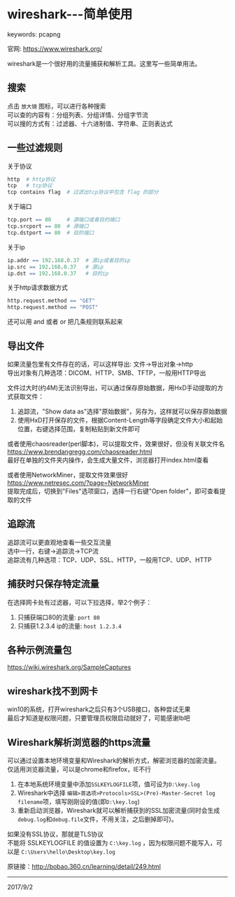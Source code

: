# wireshark---简单使用

keywords: pcapng  

官网: https://www.wireshark.org/  

wireshark是一个很好用的流量捕获和解析工具。这里写一些简单用法。  


## 搜索
点击 `放大镜` 图标，可以进行各种搜索  
可以查的内容有：分组列表、分组详情、分组字节流  
可以搜的方式有：过滤器、十六进制值、字符串、正则表达式  


## 一些过滤规则
关于协议  
```r
http  # http协议
tcp   # tcp协议
tcp contains flag  # 过滤出tcp协议中包含 flag 的部分
```

关于端口  
```r
tcp.port == 80     # 源端口或者目的端口
tcp.srcport == 80  # 源端口
tcp.dstport == 80  # 目的端口
```

关于ip  
```r
ip.addr == 192.168.0.37  # 源ip或者目的ip
ip.src == 192.168.0.37   # 源ip
ip.dst == 192.168.0.37   # 目的ip
```

关于http请求数据方式  
```r
http.request.method == "GET"
http.request.method == "POST"
```

还可以用 and 或者 or 把几条规则联系起来  


## 导出文件
如果流量包里有文件存在的话，可以这样导出: 文件->导出对象->http  
导出对象有几种选项：DICOM、HTTP、SMB、TFTP，一般用HTTP导出  

文件过大时(约4M)无法识别导出，可以通过保存原始数据，用HxD手动提取的方式获取文件：  
1. 追踪流，"Show data as"选择"原始数据"，另存为，这样就可以保存原始数据
2. 使用HxD打开保存的文件，根据Content-Length等字段确定文件大小和起始位置，右键选择范围，复制粘贴到新文件即可

或者使用chaosreader(perl脚本)，可以提取文件，效果很好，但没有关联文件名  
https://www.brendangregg.com/chaosreader.html  
最好在单独的文件夹内操作，会生成大量文件，浏览器打开index.html查看  

或者使用NetworkMiner，提取文件效果很好  
https://www.netresec.com/?page=NetworkMiner  
提取完成后，切换到"Files"选项窗口，选择一行右键"Open folder"，即可查看提取的文件  


## 追踪流
追踪流可以更直观地查看一些交互流量  
选中一行，右键->追踪流->TCP流  
追踪流有几种选项：TCP、UDP、SSL、HTTP，一般用TCP、UDP、HTTP  


## 捕获时只保存特定流量
在选择网卡处有过滤器，可以下拉选择，举2个例子：  
1. 只捕获端口80的流量: `port 80`
2. 只捕获1.2.3.4 ip的流量: `host 1.2.3.4`


## 各种示例流量包
https://wiki.wireshark.org/SampleCaptures  


## wireshark找不到网卡
win10的系统，打开wireshark之后只有3个USB接口，各种尝试无果  
最后才知道是权限问题，只要管理员权限启动就好了，可能感谢lb吧  


## Wireshark解析浏览器的https流量
可以通过设置本地环境变量和Wireshark的解析方式，解密浏览器的加密流量。  
仅适用浏览器流量，可以是chrome和firefox，IE不行  

1. 在本地系统环境变量中添加`SSLKEYLOGFILE`项，值可设为`D:\key.log`
2. Wireshark中选择 `编辑>首选项>Protocols>SSL>(Pre)-Master-Secret log filename`项，填写刚刚设的值(即`D:\key.log`)
3. 重新启动浏览器，Wireshark就可以解析捕获到的SSL加密流量(同时会生成`debug.log`和`debug.file`文件，不用关注，之后删掉即可)。

如果没有SSL协议，那就是TLS协议  
不能将 SSLKEYLOGFILE 的值设置为 `C:\key.log` ，因为权限问题不能写入，可以是 `C:\Users\hello\Desktop\key.log`  

原链接：http://bobao.360.cn/learning/detail/249.html  


---
2017/9/2  
